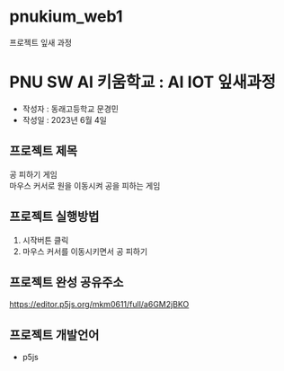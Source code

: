 # pnukium_web1
프로젝트 잎새 과정
# PNU SW AI 키움학교 : AI IOT 잎새과정 
+ 작성자 : 동래고등학교 문경민
+ 작성일 : 2023년 6월 4일

## 프로젝트 제목
공 피하기 게임  
마우스 커서로 원을 이동시켜 공을 피하는 게임

## 프로젝트 실행방법
1. 시작버튼 클릭
2. 마우스 커서를 이동시키면서 공 피하기

## 프로젝트 완성 공유주소
https://editor.p5js.org/mkm0611/full/a6GM2jBKO
## 프로젝트 개발언어
+ p5js
